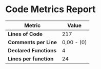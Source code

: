# Code Metrics Report

| Metric                          | Value       |
|---------------------------------|-------------|
| **Lines of Code**               | 217         |
| **Comments per Line**           | 0,00 - (0)  |
| **Declared Functions**          | 4           |
| **Lines per function**          | 24          |


